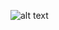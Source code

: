 ![alt text]([http://url/to/img.png](https://github.com/ninenpn/SSSF-PWA-24/blob/main/img/01.jpg?raw=true))
